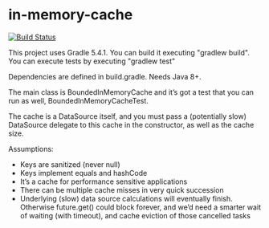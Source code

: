 # in-memory-cache

[![Build Status](https://travis-ci.org/thevalenciandev/in-memory-cache.png?branch=master)](https://travis-ci.com/thevalenciandev/in-memory-cache)

This project uses Gradle 5.4.1.
You can build it executing "gradlew build".
You can execute tests by executing "gradlew test"

Dependencies are defined in build.gradle. Needs Java 8+.

The main class is BoundedInMemoryCache and it’s got a test that you can run as well, BoundedInMemoryCacheTest.

The cache is a DataSource itself, and you must pass a (potentially slow) DataSource delegate to this cache in the constructor, as well as the cache size.

Assumptions:
- Keys are sanitized (never null)
- Keys implement equals and hashCode
- It’s a cache for performance sensitive applications
- There can be multiple cache misses in very quick succession
- Underlying (slow) data source calculations will eventually finish. Otherwise future.get() could block forever, and we’d need a smarter wait of waiting (with timeout), and cache eviction of those cancelled tasks
